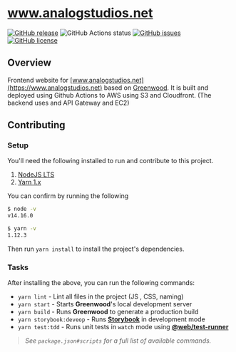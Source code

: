 # www.analogstudios.net

[![GitHub release](https://img.shields.io/github/tag/AnalogStudiosRI/www.analogstudios.net.svg)](https://github.com/AnalogStudiosRI/www.analogstudios.net/tags)
![GitHub Actions status](https://github.com/AnalogStudiosRI/www.analogstudios.net/workflows/Main%20Integration/badge.svg)
[![GitHub issues](https://img.shields.io/github/issues-pr-raw/AnalogStudiosRI/www.analogstudios.net.svg)](https://github.com/AnalogStudiosRI/www.analogstudios.net/issues)
[![GitHub license](https://img.shields.io/badge/license-Apache2.0-blue.svg)](https://raw.githubusercontent.com/AnalogStudiosRI/www.analogstudios.net/master/LICENSE.md)

## Overview

Frontend website for [www.analogstudios.net](https://www.analogstudios.net) based on [Greenwood](https://www.greenwoodjs.io). It is built and deployed using Github Actions to AWS using S3 and Cloudfront.  (The backend uses and API Gateway and EC2)

## Contributing

### Setup

You'll need the following installed to run and contribute to this project.

1. [NodeJS LTS](https://nodejs.org/)
1. [Yarn 1.x](https://classic.yarnpkg.com/)

You can confirm by running the following

```sh
$ node -v
v14.16.0

$ yarn -v
1.12.3
```

Then run `yarn install` to install the project's dependencies.

### Tasks

After installing the above, you can run the following commands:

- `yarn lint` - Lint all files in the project (JS , CSS, naming)
- `yarn start` - Starts **Greenwood**'s local development server
- `yarn build` - Runs **Greenwood** to generate a production build
- `yarn storybook:deveop` - Runs [**Storybook**](https://storybook.js.org/) in development mode
- `yarn test:tdd` - Runs unit tests in `watch` mode using [**@web/test-runner**](https://modern-web.dev/docs/test-runner/overview/)

> _See `package.json#scripts` for a full list of available commands._
